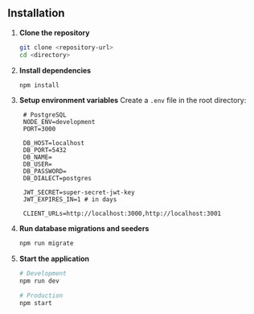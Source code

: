 ## Installation

1. **Clone the repository**

   ```bash
   git clone <repository-url>
   cd <directory>
   ```

2. **Install dependencies**

   ```bash
   npm install
   ```

3. **Setup environment variables**
   Create a `.env` file in the root directory:

   ```env
    # PostgreSQL
    NODE_ENV=development
    PORT=3000

    DB_HOST=localhost
    DB_PORT=5432
    DB_NAME=
    DB_USER=
    DB_PASSWORD=
    DB_DIALECT=postgres

    JWT_SECRET=super-secret-jwt-key
    JWT_EXPIRES_IN=1 # in days

    CLIENT_URLs=http://localhost:3000,http://localhost:3001
   ```

4. **Run database migrations and seeders**

   ```bash
   npm run migrate
   ```

5. **Start the application**

   ```bash
   # Development
   npm run dev

   # Production
   npm start
   ```
